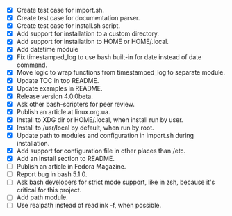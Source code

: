 * [x] Create test case for import.sh.
* [x] Create test case for documentation parser.
* [x] Create test case for install.sh script.
* [x] Add support for installation to a custom directory.
* [x] Add support for installation to HOME or HOME/.local.
* [x] Add datetime module
* [x] Fix timestamped_log to use bash built-in for date instead of date command.
* [x] Move logic to wrap functions from timestamped_log to separate module.
* [x] Update TOC in top README.
* [x] Update examples in README.
* [x] Release version 4.0.0beta.
* [x] Ask other bash-scripters for peer review.
* [x] Publish an article at linux.org.ua.
* [x] Install to XDG dir or HOME/.local, when install run by user.
* [x] Install to /usr/local by default, when run by root.
* [x] Update path to modules and configuration in import.sh during installation.
* [x] Add support for configuration file in other places than /etc.
* [x] Add an Install section to README.
* [ ] Publish an article in Fedora Magazine.
* [ ] Report bug in bash 5.1.0.
* [ ] Ask bash developers for strict mode support, like in zsh, because it's critical for this project.
* [ ] Add path module.
* [ ] Use realpath instead of readlink -f, when possible.
